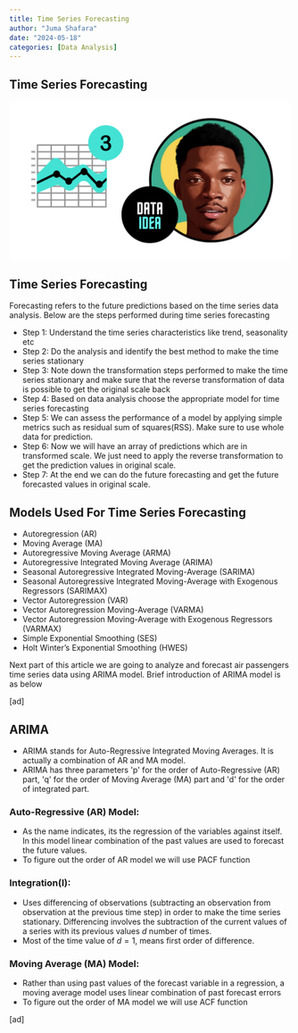 ```yaml
---
title: Time Series Forecasting
author: "Juma Shafara"
date: "2024-05-18"
categories: [Data Analysis]
---
```


## Time Series Forecasting

![Photo by DATAIDEA](thumbnail.png)

## Time Series Forecasting 
Forecasting refers to the future predictions based on the time series data analysis. Below are the steps performed during time series forecasting

* Step 1: Understand the time series characteristics like trend, seasonality etc
* Step 2: Do the analysis and identify the best method to make the time series stationary
* Step 3: Note down the transformation steps performed to make the time series stationary and make sure that the reverse transformation of data is possible to get the original scale back
* Step 4: Based on data analysis choose the appropriate model for time series forecasting
* Step 5: We can assess the performance of a model by applying simple metrics such as residual sum of squares(RSS). Make sure to use whole data for prediction.
* Step 6: Now we will have an array of predictions which are in transformed scale. We just need to apply the reverse transformation to get the prediction values in original scale.
* Step 7: At the end we can do the future forecasting and get the future forecasted values in original scale.

## Models Used For Time Series Forecasting 
* Autoregression (AR)
* Moving Average (MA)
* Autoregressive Moving Average (ARMA)
* Autoregressive Integrated Moving Average (ARIMA)
* Seasonal Autoregressive Integrated Moving-Average (SARIMA)
* Seasonal Autoregressive Integrated Moving-Average with Exogenous Regressors (SARIMAX)
* Vector Autoregression (VAR)
* Vector Autoregression Moving-Average (VARMA)
* Vector Autoregression Moving-Average with Exogenous Regressors (VARMAX)
* Simple Exponential Smoothing (SES)
* Holt Winter’s Exponential Smoothing (HWES)

Next part of this article we are going to analyze and forecast air passengers time series data using ARIMA model. Brief introduction of ARIMA model is as below

[ad]
<script async src="https://pagead2.googlesyndication.com/pagead/js/adsbygoogle.js?client=ca-pub-8076040302380238"
     crossorigin="anonymous"></script>
<!-- inline_horizontal -->
<ins class="adsbygoogle"
     style="display:block"
     data-ad-client="ca-pub-8076040302380238"
     data-ad-slot="9021194372"
     data-ad-format="auto"
     data-full-width-responsive="true"></ins>
<script>
     (adsbygoogle = window.adsbygoogle || []).push({});
</script>

## ARIMA 
* ARIMA stands for Auto-Regressive Integrated Moving Averages. It is actually a combination of AR and MA model. 
* ARIMA has three parameters 'p' for the order of Auto-Regressive (AR) part, 'q' for the order of Moving Average (MA) part and 'd' for the order of integrated part. 

### Auto-Regressive (AR) Model: 
* As the name indicates, its the regression of the variables against itself. In this model linear combination of the past values are used to forecast the future values. 
* To figure out the order of AR model we will use PACF function

### Integration(I): 
* Uses differencing of observations (subtracting an observation from observation at the previous time step) in order to make the time series stationary. Differencing involves the subtraction of the current values of a series with its previous values $d$ number of times.
* Most of the time value of $d = 1$, means first order of difference.

### Moving Average (MA) Model: 
* Rather than using past values of the forecast variable in a regression, a moving average model uses linear combination of past forecast errors
* To figure out the order of MA model we will use ACF function

[ad]
<script async src="https://pagead2.googlesyndication.com/pagead/js/adsbygoogle.js?client=ca-pub-8076040302380238"
     crossorigin="anonymous"></script>
<!-- inline_horizontal -->
<ins class="adsbygoogle"
     style="display:block"
     data-ad-client="ca-pub-8076040302380238"
     data-ad-slot="9021194372"
     data-ad-format="auto"
     data-full-width-responsive="true"></ins>
<script>
     (adsbygoogle = window.adsbygoogle || []).push({});
</script>
